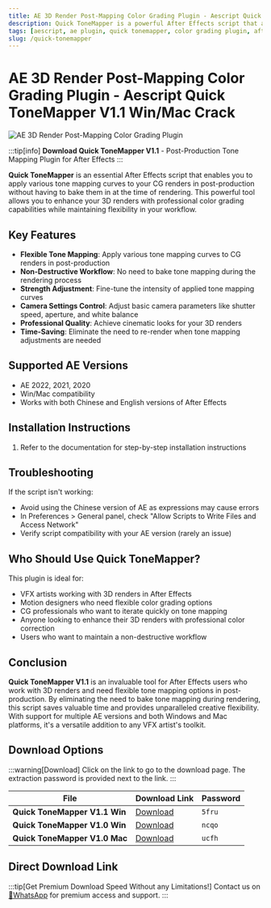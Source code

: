 ```yaml
---
title: AE 3D Render Post-Mapping Color Grading Plugin - Aescript Quick ToneMapper V1.1 Win/Mac Crack
description: Quick ToneMapper is a powerful After Effects script that allows you to apply various tone mapping curves to your CG renders in post-production without baking them during rendering. Adjust tone mapping curves, fine-tune strength, and modify camera settings like shutter speed, aperture, and white balance.
tags: [aescript, ae plugin, quick tonemapper, color grading plugin, after effects, cg rendering, tone mapping, post production, visual effects, 3d render]
slug: /quick-tonemapper
---
```

<!--Above is frontmatter Part-generate depend on content meet Google Seo, you need to balance automation efficiency with Google’s core ranking factors—especially E-E-A-T (Experience, Expertise, Authoritativeness, Trustworthiness), -->

<!--First Part-This is Title -->
# AE 3D Render Post-Mapping Color Grading Plugin - Aescript Quick ToneMapper V1.1 Win/Mac Crack

<!--Second Part-This is First Banner -->
![AE 3D Render Post-Mapping Color Grading Plugin](https://www.gfxcamp.com/wp-content/uploads/2022/07/Aescript-Quick-ToneMapper.jpg)

:::tip[info]
**Download Quick ToneMapper V1.1** - Post-Production Tone Mapping Plugin for After Effects
:::

**Quick ToneMapper** is an essential After Effects script that enables you to apply various tone mapping curves to your CG renders in post-production without having to bake them in at the time of rendering. This powerful tool allows you to enhance your 3D renders with professional color grading capabilities while maintaining flexibility in your workflow.

## Key Features

- **Flexible Tone Mapping**: Apply various tone mapping curves to CG renders in post-production
- **Non-Destructive Workflow**: No need to bake tone mapping during the rendering process
- **Strength Adjustment**: Fine-tune the intensity of applied tone mapping curves
- **Camera Settings Control**: Adjust basic camera parameters like shutter speed, aperture, and white balance
- **Professional Quality**: Achieve cinematic looks for your 3D renders
- **Time-Saving**: Eliminate the need to re-render when tone mapping adjustments are needed

## Supported AE Versions

- AE 2022, 2021, 2020
- Win/Mac compatibility
- Works with both Chinese and English versions of After Effects

## Installation Instructions

1. Refer to the documentation for step-by-step installation instructions

## Troubleshooting

If the script isn't working:
- Avoid using the Chinese version of AE as expressions may cause errors
- In Preferences > General panel, check "Allow Scripts to Write Files and Access Network"
- Verify script compatibility with your AE version (rarely an issue)


## Who Should Use Quick ToneMapper?

This plugin is ideal for:
- VFX artists working with 3D renders in After Effects
- Motion designers who need flexible color grading options
- CG professionals who want to iterate quickly on tone mapping
- Anyone looking to enhance their 3D renders with professional color correction
- Users who want to maintain a non-destructive workflow

## Conclusion

**Quick ToneMapper V1.1** is an invaluable tool for After Effects users who work with 3D renders and need flexible tone mapping options in post-production. By eliminating the need to bake tone mapping during rendering, this script saves valuable time and provides unparalleled creative flexibility. With support for multiple AE versions and both Windows and Mac platforms, it's a versatile addition to any VFX artist's toolkit.

<!-- The Last Part-Download -->
## Download Options

:::warning[Download]
Click on the link to go to the download page. The extraction password is provided next to the link.
:::

| File                       | Download Link                                                              | Password |
| -------------------------- | -------------------------------------------------------------------------- | -------- |
| **Quick ToneMapper V1.1 Win** | [Download](https://pan.baidu.com/s/1Eg1XcmTbWkBrweL1OH6FOQ?pwd=5fru) | `5fru`   |
| **Quick ToneMapper V1.0 Win** | [Download](https://pan.baidu.com/s/16LHwbvfxye6r5_uQlQB8UQ?pwd=ncqo) | `ncqo`   |
| **Quick ToneMapper V1.0 Mac** | [Download](https://pan.baidu.com/s/1-BNOYq9m1OSCyqnSqqTKQA?pwd=ucfh) | `ucfh`   |

## Direct Download Link
:::tip[Get Premium Download Speed Without any Limitations!]
Contact us on [💬WhatsApp](https://wa.me/+8613237610083) for premium  access and support.
:::